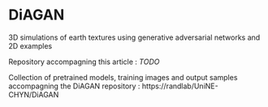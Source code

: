 # DiAGAN
3D simulations of earth textures using generative adversarial networks and 2D examples

Repository accompagning this article : *TODO*

Collection of pretrained models, training images and output samples accompagning the DiAGAN repository : https://randlab/UniNE-CHYN/DiAGAN
